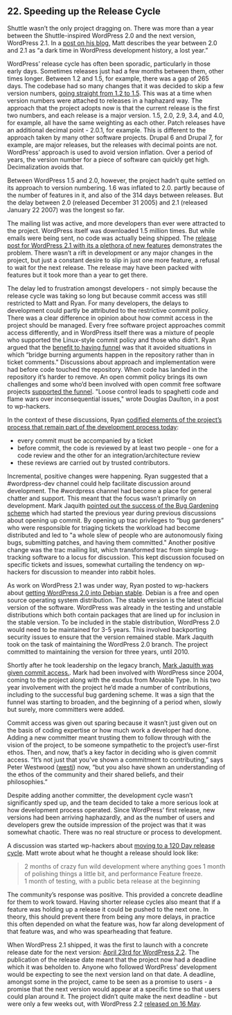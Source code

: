 

## 22. Speeding up the Release Cycle

Shuttle wasn’t the only project dragging on. There was more than a year between the Shuttle-inspired WordPress 2.0 and the next version, WordPress 2.1. In a [post on his blog](http://ma.tt/2010/11/one-point-oh/), Matt describes the year between 2.0 and 2.1 as “a dark time in WordPress development history, a lost year.”  

WordPress’ release cycle has often been sporadic, particularly in those early days. Sometimes releases just had a few months between them, other times longer. Between 1.2 and 1.5, for example, there was a gap of 265 days. The codebase had so many changes that it was decided to skip a few version numbers, [going straight from 1.2 to 1.5](http://wordpress.org/news/2004/12/version-skip/). This was at a time when version numbers were attached to releases in a haphazard way. The approach that the project adopts now is that the current release is the first two numbers, and each release is a major version. 1.5, 2.0, 2.9, 3.4, and 4.0, for example, all have the same weighting as each other. Patch releases have an additional decimal point - 2.0.1, for example. This is different to the approach taken by many other software projects. Drupal 6 and Drupal 7, for example, are major releases, but the releases with decimal points are not. WordPress’ approach is used to avoid version inflation. Over a period of years, the version number for a piece of software can quickly get high. Decimalization avoids that.

Between WordPress 1.5 and 2.0, however, the project hadn’t quite settled on its approach to version numbering. 1.6 was inflated to 2.0. partly because of the number of features in it, and also of the 314 days between releases. But the delay between 2.0 (released December 31 2005) and 2.1 (released January 22 2007) was the longest so far.  

The mailing list was active, and more developers than ever were attracted to the project. WordPress itself was downloaded 1.5 million times. But while emails were being sent, no code was actually being shipped. The [release post for WordPress 2.1 with its a plethora of new features](http://wordpress.org/news/2007/01/ella-21/) demonstrates the problem. There wasn’t a rift in development or any major changes in the project, but just a constant desire to slip in just one more feature, a refusal to wait for the next release. The release may have been packed with features but it took more than a year to get there. 
	

The delay led to frustration amongst developers - not simply because the release cycle was taking so long but because commit access was still restricted to Matt and Ryan. For many developers, the delays to development could partly be attributed to the restrictive commit policy. There was a clear difference in opinion about how commit access in the project should be managed. Every free software project approaches commit access differently, and in WordPress itself there was a mixture of people who supported the Linux-style commit policy and those who didn’t. Ryan argued that the [benefit to having funnel](http://lists.wordpress.org/pipermail/wp-hackers/2006-March/005192.html) was that it avoided situations in which “bridge burning arguments happen in the repository rather than in ticket comments." Discussions about approach and implementation were had before code touched the repository. When code has landed in the repository it’s harder to remove. An open commit policy brings its own challenges and some who’d been involved with open commit free software projects [supported the funnel](http://lists.wordpress.org/pipermail/wp-hackers/2006-March/005195.html). "Loose control leads to spaghetti code and flame wars over inconsequential issues," wrote Douglas Daulton, in a post to wp-hackers.

In the context of these discussions, Ryan [codified elements of the project’s process that remain part of the development process today](http://lists.wordpress.org/pipermail/wp-hackers/2006-March/005190.html):

- every commit must be accompanied by a ticket
- before commit, the code is reviewed by at least two people - one for a code review and the other for an integration/architecture review
- these reviews are carried out by trusted contributors.

Incremental, positive changes were happening. Ryan suggested that a #wordpress-dev channel could help facilitate discussion around development. The #wordpress channel had become a place for general chatter and support. This meant that the focus wasn’t primarily on development. Mark Jaquith [pointed out the success of the Bug Gardening scheme](http://lists.wordpress.org/pipermail/wp-hackers/2006-March/005189.html) which had started the previous year during previous discussions about opening up commit. By opening up trac privileges to “bug gardeners” who were responsible for triaging tickets the workload had become distributed and led to "a whole slew of people who are autonomously fixing bugs, submitting  patches, and having them committed." Another positive change was the trac mailing list, which transformed trac from simple bug-tracking software to a locus for discussion. This kept discussion focused on specific tickets and issues, somewhat curtailing the tendency on wp-hackers for discussion to meander into rabbit holes. 

As work on WordPress 2.1 was under way, Ryan posted to wp-hackers about [getting WordPress 2.0 into Debian stable](http://lists.wordpress.org/pipermail/wp-hackers/2006-October/008871.html). Debian is a free and open source operating system distribution. The stable version is the latest official version of the software. WordPress was already in the testing and unstable distributions which both contain packages that are lined up for inclusion in the stable version. To be included in the stable distribution, WordPress 2.0 would need to be maintained for 3-5 years. This involved backporting security issues to ensure that the version remained stable. Mark Jaquith took on the task of maintaining the WordPress 2.0 branch. The project committed to maintaining the version for three years, until 2010. 

Shortly after he took leadership on the legacy branch, [Mark Jaquith was given commit access.](https://core.trac.wordpress.org/changeset/4270). Mark had been involved with WordPress since 2004, coming to the project along with the exodus from Movable Type. In his two year involvement with the project he’d made a number of contributions, including to the successful bug gardening scheme. It was a sign that the funnel was starting to broaden, and the beginning of a period when, slowly but surely, more committers were added.

Commit access was given out sparing because it wasn’t just given out on the basis of coding expertise or how much work a developer had done. Adding a new committer meant trusting them to follow through with the vision of the project, to be someone sympathetic to the project’s user-first ethos. Then, and now, that’s a key factor in deciding who is given commit access. “It’s not just that you’ve shown a commitment to contributing,” says Peter Westwood ([westi](http://profiles.wordpress.org/westi)) now, “but you also have shown an understanding of the ethos of the community and their shared beliefs, and their philosophies.”

Despite adding another committer, the development cycle wasn’t significantly sped up, and the team decided to take a more serious look at how development process operated. Since WordPress’ first release, new versions had been arriving haphazardly, and as the number of users and developers grew the outside impression of the project was that it was somewhat chaotic. There was no real structure or process to development. 

A discussion was started wp-hackers about [moving to a 120 Day release cycle](http://lists.wordpress.org/pipermail/wp-hackers/2006-October/008907.html). Matt wrote about what he thought a release should look like:	

> 2 months of crazy fun wild development where anything goes
> 1 month of polishing things a little bit, and performance
> Feature freeze.	
> 1 month of testing, with a public beta release at the beginning	

The community’s response was positive. This provided a concrete deadline for them to work toward. Having shorter release cycles also meant that if a feature was holding up a release it could be pushed to the next one. In theory, this should prevent there from being any more delays, in practice this often depended on what the feature was, how far along development of that feature was, and who was spearheading that feature.

When WordPress 2.1 shipped, it was the first to launch with a concrete release date for the next version: [April 23rd for WordPress 2.2](http://wordpress.org/news/2007/01/ella-21/). The publication of the release date meant that the project now had a deadline which it was beholden to. Anyone who followed WordPress’ development would be expecting to see the next version land on that date. A deadline, amongst some in the project, came to be seen as a promise to users - a promise that the next version would appear at a specific time so that users could plan around it. The project didn’t quite make the next deadline - but were only a few weeks out, with WordPress 2.2 [released on 16 May](http://wordpress.org/news/2007/05/wordpress-22/). 


